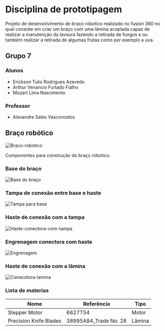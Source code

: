 # Disciplina de prototipagem

Projeto de desenvolvimento de braço róbotico realizado no fusion 360 no qual consiste em criar um braço com uma lâmina acoplada capaz de realizar a manutenção da lavoura fazendo a retirada de fungos e ou também realizar a retirada de algumas frutas como por exemplo a uva.

## Grupo 7

### Alunos

- Erickson Tulio Rodrigues Azevedo
- Arthur Venancio Furtado Fialho
- Mozart Lima Nascimento

### Professor

- Alexandre Sales Vasconcelos

## Braço robótico

![Braco-robotico](https://raw.githubusercontent.com/Erickson-Eng/braco-robotico-esp32s3/main/modelos_3d/componentes-3d/montagem-braco-3d.png)

Componentes para construção do braço róbotico.

### Base do braço

![Base do braço](https://raw.githubusercontent.com/Erickson-Eng/braco-robotico-esp32s3/main/modelos_3d/componentes-3d/base-braco-robotico.png)

### Tampa de conexão entre base e haste

![Tampa para base](https://raw.githubusercontent.com/Erickson-Eng/braco-robotico-esp32s3/main/modelos_3d/componentes-3d/tampa-base-conectora.png)

### Haste de conexão com a tampa

![Haste-conectora-com-tampa](https://raw.githubusercontent.com/Erickson-Eng/braco-robotico-esp32s3/main/modelos_3d/componentes-3d/haste-conectora3d.png)

### Engrenagem conectora com haste

![Engrenagem](https://raw.githubusercontent.com/Erickson-Eng/braco-robotico-esp32s3/main/modelos_3d/componentes-3d/engrenagem-conectora-braco.png)

### Haste de conexão com a lâmina

![Conecotora-lamina](https://raw.githubusercontent.com/Erickson-Eng/braco-robotico-esp32s3/main/modelos_3d/componentes-3d/haste-conectora-lamina.png)

### Lista de materias

Nome | Referência | Tipo
-----|------------|--------
Stepper Motor | 6627T54 | Motor
Precision Knife Blades | 38995A84_Trade No. 28 | Lâmina
